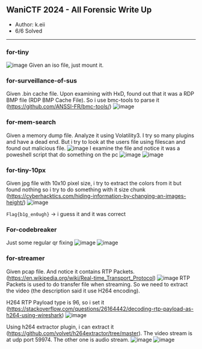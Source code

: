 ## <a name="_kghzxlaxs3t9"></a>**WaniCTF 2024 - All Forensic Write Up**

- Author: k.eii
- 6/6 Solved

---

### <a name="_h4uigo9fscm7"></a>**for-tiny**

![image](https://hackmd.io/_uploads/Sybnc5SIR.png)
Given an iso file, just mount it.

### <a name="_wynt714o4o3i"></a>**for-surveillance-of-sus**

Given .bin cache file. Upon examining with HxD, found out that it was a RDP BMP file (RDP BMP Cache File). So i use bmc-tools to parse it (https://github.com/ANSSI-FR/bmc-tools/)
![image](https://hackmd.io/_uploads/H1v65qBIC.png)

### <a name="_r9ddak6eu3hr"></a>**for-mem-search**

Given a memory dump file. Analyze it using Volatility3. I try so many plugins and have a dead end. But i try to look at the users file using filescan and found out malicious file.
![image](https://hackmd.io/_uploads/SkVA5qr8R.png)
I examine the file and notice it was a poweshell script that do something on the pc
![image](https://hackmd.io/_uploads/B1pC55HIC.png)
![image](https://hackmd.io/_uploads/H1ZJicrUA.png)

### <a name="_keiihphvzm02"></a>**for-tiny-10px**

Given jpg file with 10x10 pixel size, i try to extract the colors from it but found nothing so i try to do something with it size chunk (https://cyberhacktics.com/hiding-information-by-changing-an-images-height/)
![image](https://hackmd.io/_uploads/S1Tks5SUR.png)

`Flag{b1g_en0ugh}` -> i guess it and it was correct

### <a name="_sbwj7l2ppiv9"></a>**For-codebreaker**

Just some regular qr fixing
![image](https://hackmd.io/_uploads/S1tgicrLC.png)
![image](https://hackmd.io/_uploads/ryagoqHL0.png)

### <a name="_o7s77oqjxqme"></a>**for-streamer**

Given pcap file. And notice it contains RTP Packets.
(https://en.wikipedia.org/wiki/Real-time_Transport_Protocol)
![image](https://hackmd.io/_uploads/SkOZoqBIR.png)
RTP Packets is used to do transfer file when streaming. So we need to extract the video (the description said it use H264 encoding).

H264 RTP Payload type is 96, so i set it (https://stackoverflow.com/questions/26164442/decoding-rtp-payload-as-h264-using-wireshark)
![image](https://hackmd.io/_uploads/Hyqmj5BUC.png)

Using h264 extractor plugin, i can extract it (https://github.com/volvet/h264extractor/tree/master).
The video stream is at udp port 59974. The other one is audio stream.
![image](https://hackmd.io/_uploads/SyWEjqB8A.png)
![image](https://hackmd.io/_uploads/rkw4icBIA.png)
